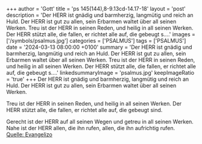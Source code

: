 +++
author = 'Gott'
title = 'ps 145(144),8-9.13cd-14.17-18'
layout = 'post'
description = 'Der HERR ist gnädig und barmherzig,  langmütig und reich an Huld. Der HERR ist gut zu allen,  sein Erbarmen waltet über all seinen Werken.  Treu ist der HERR in seinen Reden, und heilig in all seinen Werken. Der HERR stützt alle, die fallen,  er richtet alle auf, die gebeugt s....'
images = ['/symbols/psalmus.jpg']
categories = ['PSALMUS']
tags = ['PSALMUS']
date = '2024-03-13 08:00:00 +0100'
summary = 'Der HERR ist gnädig und barmherzig,  langmütig und reich an Huld. Der HERR ist gut zu allen,  sein Erbarmen waltet über all seinen Werken.  Treu ist der HERR in seinen Reden, und heilig in all seinen Werken. Der HERR stützt alle, die fallen,  er richtet alle auf, die gebeugt s....'
linkedsummaryImage = 'psalmus.jpg'
keepImageRatio = 'true'
+++
Der HERR ist gnädig und barmherzig, 
langmütig und reich an Huld.
Der HERR ist gut zu allen, 
sein Erbarmen waltet über all seinen Werken.

Treu ist der HERR in seinen Reden,
und heilig in all seinen Werken.
Der HERR stützt alle, die fallen, 
er richtet alle auf, die gebeugt sind.<!--more-->

Gerecht ist der HERR auf all seinen Wegen 
und getreu in all seinen Werken.
Nahe ist der HERR allen, die ihn rufen, 
allen, die ihn aufrichtig rufen.<br> [Quelle: Evangelizo](https://evangeliumtagfuertag.org/DE/gospel)